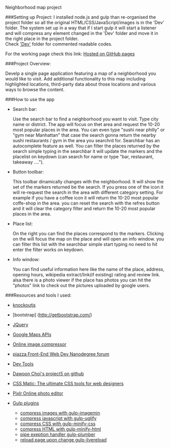 Neighborhood map project

###Setting up Project:
   I installed node.js and gulp than re-organised the project folder so all the original HTML/CSS/JavaScript/images is in the 'Dev' folder. The system set up in a way that if I start gulp it will start a listener and will compress any element changed in the 'Dev' folder and move it in the right place in the project folder. <br/>Check ['Dev'](https://github.com/DevRob/Udacity-WebDev-project5/tree/master/Dev) folder for commented readable codes.
   
   For the working page check this link: [Hosted on GitHub pages](http://devrob.github.io/Udacity-WebDev-project5/)

###Project Overview:

   Develp a single page application featuring a map of a neighborhood you would like to visit. Add additional functionality to this map including highlighted locations, third-party data about those locations and various ways to browse the content.

###How to use the app

* Search bar:

   Use the search bar to find a neighborhood you want to visit. Type city name or district. The app will focus on thet area and request the 10-20 most popular places in the area.
You can even type "sushi near philly" or "gym near Manhattan" that case the search gonna return the nearby sushi restaurants / gym in the area you searchrd for.
Searchbar has an autocomplete feature as well. You can filter the places returned by the search simple typing in the searchbar it will update the markers and the placelist on keydown (can search for name or type "bar, restaurant, takeaway ....").

* Button toolbar:

   This toolbar dinamically changes with the neighborhood. It will show the set of the markers returned be the search. If you press one of the icon it will re-request the search in the area with different category setting. For example if you have a coffee icon it will return the 10-20 most popular coffe-shop in the area.
you can reset the search with the refres button and it will clear the category filter and return the 10-20 most popular places in the area.

* Place list:

   On the right you can find the places correspond to the markers. Clicking on the will focus the map on the place and will open an info window. you can filter this list with the searchbar simple start typing no need to hit enter the filter works on keydown.

* Info window:

   You can find useful information here like the name of the place, address, opening hours, wikipedia extract/link(if existing) rating and review link.
alsa there is a photo viewer if the place has photos you can hit the "photos" link to check out the pictures uploaded by google users.

###Resources and tools I used:

* [knockoutjs](http://knockoutjs.com/)
* [bootstrap] (http://getbootstrap.com/)
* [JQuery](https://jquery.com/)
* [Google Maps APIs](https://developers.google.com/maps/?hl=en)
* [Online image compressor](http://compresspng.com)
* [piazza Front-End Web Dev Nanodegree forum](https://piazza.com/class/i36sqlrb9xu332)
* [Dev Tools](https://developer.chrome.com/devtools/docs/rendering-settings)
* [Dawoon Choi's project5 on github](https://github.com/DawoonC/dw-neighborhood)
* [CSS Matic: The ultimate CSS tools for web designers](http://www.cssmatic.com/gradient-generator#'\-moz\-linear\-gradient\%28left\%2C\%20rgba\%2827\%2C82\%2C136\%2C1\%29\%200\%25\%2C\%20rgba\%28101\%2C138\%2C175\%2C1\%29\%2028\%25\%2C\%20rgba\%28105\%2C141\%2C177\%2C1\%29\%20100\%25\%29\%3B')
* [Pixlr Online photo editor](https://pixlr.com/editor/)

* [Gulp plugins](http://gulpjs.com/plugins/)
    * [compress images with gulp-imagemin](https://www.npmjs.com/package/gulp-imagemin)
    * [compress javascript with gulp-uglify](https://www.npmjs.com/package/gulp-uglify/)
    * [compress CSS with gulp-minify-css](https://www.npmjs.com/package/gulp-minify-css)
    * [compress HTML with gulp-minify-html](https://www.npmjs.com/package/gulp-minify-html)
    * [pipe exeption handler gulp-plumber](https://www.npmjs.com/package/gulp-plumber)
    * [reload page upon change gulp-livereload](https://www.npmjs.com/package/gulp-livereload)
